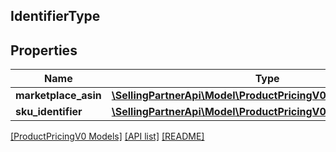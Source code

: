 ## IdentifierType

## Properties

Name | Type | Description | Notes
------------ | ------------- | ------------- | -------------
**marketplace_asin** | [**\SellingPartnerApi\Model\ProductPricingV0\ASINIdentifier**](ASINIdentifier.md) |  |
**sku_identifier** | [**\SellingPartnerApi\Model\ProductPricingV0\SellerSKUIdentifier**](SellerSKUIdentifier.md) |  | [optional]

[[ProductPricingV0 Models]](../) [[API list]](../../Api) [[README]](../../../README.md)
